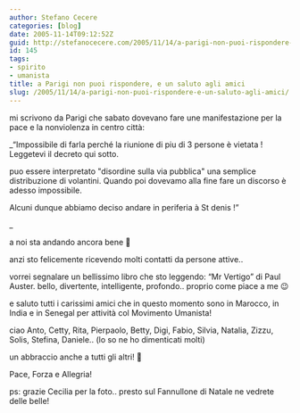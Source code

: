 ```yaml
---
author: Stefano Cecere
categories: [blog]
date: 2005-11-14T09:12:52Z
guid: http://stefanocecere.com/2005/11/14/a-parigi-non-puoi-rispondere-e-un-saluto-agli-amici/
id: 145
tags:
- spirito
- umanista
title: a Parigi non puoi rispondere, e un saluto agli amici
slug: /2005/11/14/a-parigi-non-puoi-rispondere-e-un-saluto-agli-amici/
---
```


<img src='/wp-content/pecorelle.jpg' alt='' align='left' />mi scrivono da Parigi che sabato dovevano fare une manifestazione per la pace e la nonviolenza in centro città:

_&#x201c;Impossibile di farla perch&#xe9; la riunione di piu di 3 persone è vietata ! Leggetevi il decreto qui sotto.
  
puo essere interpretato "disordine sulla via pubblica" una semplice distribuzione di volantini. Quando poi dovevamo alla fine fare un discorso è adesso impossibile.
  
Alcuni dunque abbiamo deciso andare in periferia à St denis !&#x201d;
  
_ 
  
a noi sta andando ancora bene 🙂
  
anzi sto felicemente ricevendo molti contatti da persone attive..

vorrei segnalare un bellissimo libro che sto leggendo: &#x201c;Mr Vertigo&#x201d; di Paul Auster. bello, divertente, intelligente, profondo.. proprio come piace a me 😉

e saluto tutti i carissimi amici che in questo momento sono in Marocco, in India e in Senegal per attività col Movimento Umanista!
  
ciao Anto, Cetty, Rita, Pierpaolo, Betty, Digi, Fabio, Silvia, Natalia, Zizzu, Solis, Stefina, Daniele.. (lo so ne ho dimenticati molti)
  
un abbraccio anche a tutti gli altri! 🙂

Pace, Forza e Allegria!

ps: grazie Cecilia per la foto.. presto sul Fannullone di Natale ne vedrete delle belle!